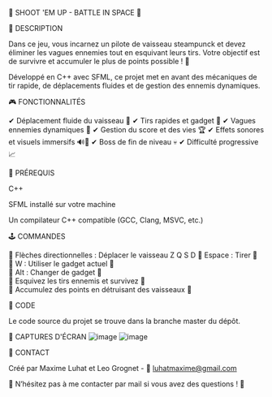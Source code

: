 🚀 SHOOT 'EM UP - BATTLE IN SPACE 🌌

📝 DESCRIPTION

Dans ce jeu, vous incarnez un pilote de vaisseau steampunck et devez éliminer les vagues ennemies tout en esquivant leurs tirs.
Votre objectif est de survivre et accumuler le plus de points possible ! 🎯

Développé en C++ avec SFML, ce projet met en avant des mécaniques de tir rapide, de déplacements fluides et de gestion des ennemis dynamiques.

🎮 FONCTIONNALITÉS

✔ Déplacement fluide du vaisseau 🚀
✔ Tirs rapides et gadget 🔫
✔ Vagues ennemies dynamiques 👾
✔ Gestion du score et des vies 🏆
✔ Effets sonores et visuels immersifs 🔊🎇
✔ Boss de fin de niveau 💀
✔ Difficulté progressive 📈


📌 PRÉREQUIS

C++

SFML installé sur votre machine

Un compilateur C++ compatible (GCC, Clang, MSVC, etc.)


🕹 COMMANDES

🔹 Flèches directionnelles : Déplacer le vaisseau Z Q S D
🔹 Espace : Tirer 🔫  
🔹 W : Utiliser le gadget actuel 🔫  
🔹 Alt : Changer de gadget 🔫  
🔹 Esquivez les tirs ennemis et survivez 💨  
🔹 Accumulez des points en détruisant des vaisseaux 🎯  

📂 CODE

Le code source du projet se trouve dans la branche master du dépôt.

📸 CAPTURES D'ÉCRAN
![image](https://github.com/user-attachments/assets/415cb4b0-fd1a-407e-b6d9-55fe54c3df92)
![image](https://github.com/user-attachments/assets/0039e96b-fa78-486d-a590-f3265fbaf088)


📧 CONTACT

Créé par Maxime Luhat et Leo Grognet - 📩 luhatmaxime@gmail.com

📢 N’hésitez pas à me contacter par mail si vous avez des questions ! 🚀
